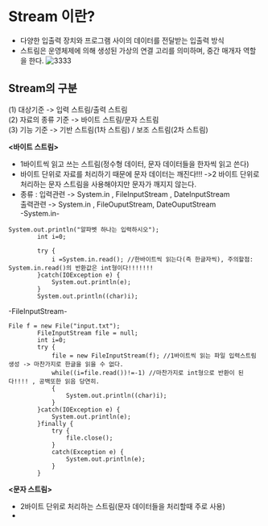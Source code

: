 __Stream 이란?__
===================
- 다양한 입출력 장치와 프로그램 사이의 데이터를 전달받는 입출력 방식
- 스트림은 운영체제에 의해 생성된 가상의 연결 고리를 의미하며, 중간 매개자 역할을 한다.
![3333](https://user-images.githubusercontent.com/96917871/151021600-2a36c4b0-dc21-4f9e-a873-f35c756a17c0.PNG)

__Stream의 구분__
----------------------
(1) 대상기준 -> 입력 스트림/출력 스트림  
(2) 자료의 종류 기준 -> 바이트 스트림/문자 스트림  
(3) 기능 기준 -> 기반 스트림(1차 스트림) / 보조 스트림(2차 스트림)  

__<바이트 스트림>__
- 1바이트씩 읽고 쓰는 스트림(정수형 데이터, 문자 데이터들을 한자씩 읽고 쓴다)
- 바이트 단위로 자료를 처리하기 때문에 문자 데이터는 깨진다!!! ->2 바이트 단위로 처리하는 문자 스트림을 사용해야지만 문자가 깨지지 않는다.
- 종류 : 입력관련 -> System.in , FileInputStream , DateInputStream      
           출력관련 -> System.in , FileOuputStream, DateOuputStream    
-System.in-
```
System.out.println("알파벳 하나는 입력하시오");
        int i=0;

        try {
            i =System.in.read(); //한바이트씩 읽는다(즉 한글자씩), 주의할점: System.in.read()의 반환값은 int형이다!!!!!!!
        }catch(IOException e) {
            System.out.println(e);
        }
        System.out.println((char)i);
```

-FileInputStream-
```
File f = new File("input.txt");
        FileInputStream file = null;
        int i=0;
        try {
            file = new FileInputStream(f); //1바이트씩 읽는 파일 입력스트림 생성 -> 마찬가지로 한글을 읽을 수 없다.
            while((i=file.read())!=-1) //마찬가지로 int형으로 반환이 된다!!!! , 공백또한 읽음 당연히.
            {
                System.out.println((char)i);
            }
        }catch(IOException e) {
            System.out.println(e);
        }finally {
            try {
                file.close();
            }
            catch(Exception e) {
                System.out.println(e);
            }
        }
```













__<문자 스트림>__
- 2바이트 단위로 처리하는 스트림(문자 데이터들을 처리할때 주로 사용)
- 



